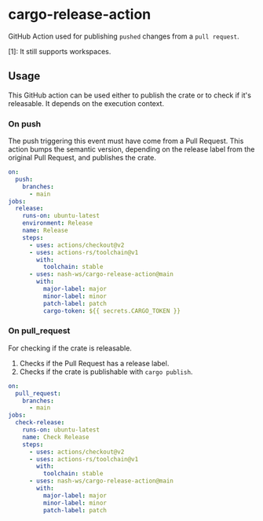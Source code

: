 # cargo-release-action
GitHub Action used for publishing `pushed` changes from a `pull request`.

[1]: It still supports workspaces.

## Usage

This GitHub action can be used either to publish the crate or to check if it's releasable.
It depends on the execution context.

### On push
The push triggering this event must have come from a Pull Request.
This action bumps the semantic version, depending on the release label from the original Pull Request, and publishes the crate.
```yaml
on:
  push:
    branches:
      - main
jobs:
  release:
    runs-on: ubuntu-latest
    environment: Release
    name: Release
    steps:
      - uses: actions/checkout@v2
      - uses: actions-rs/toolchain@v1
        with:
          toolchain: stable
      - uses: nash-ws/cargo-release-action@main
        with:
          major-label: major
          minor-label: minor
          patch-label: patch
          cargo-token: ${{ secrets.CARGO_TOKEN }}
```

### On pull_request
For checking if the crate is releasable.
1. Checks if the Pull Request has a release label.
2. Checks if the crate is publishable with `cargo publish`.
```yaml
on:
  pull_request:
    branches:
      - main
jobs:
  check-release:
    runs-on: ubuntu-latest
    name: Check Release
    steps:
      - uses: actions/checkout@v2
      - uses: actions-rs/toolchain@v1
        with:
          toolchain: stable
      - uses: nash-ws/cargo-release-action@main
        with:
          major-label: major
          minor-label: minor
          patch-label: patch
```